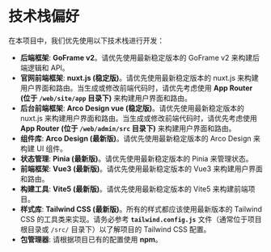 # 技术栈偏好

在本项目中，我们优先使用以下技术栈进行开发：

- **后端框架**: **GoFrame v2**。请优先使用最新稳定版本的 GoFrame v2 来构建后端逻辑和 API。
- **官网前端框架**: **nuxt.js (稳定版)**。请优先使用最新稳定版本的 nuxt.js 来构建用户界面和路由。当生成或修改前端代码时，请优先考虑使用 **App Router (位于 `/web/site/app` 目录下)** 来构建用户界面和路由。
- **后台前端框架**: **Arco Design vue (稳定版)**。请优先使用最新稳定版本的 nuxt.js 来构建用户界面和路由。当生成或修改前端代码时，请优先考虑使用 **App Router (位于 `/web/admin/src` 目录下)** 来构建用户界面和路由。
- **组件库**: **Arco Design (最新版)**。请优先使用最新稳定版本的 Arco Design 来构建 UI 组件。
- **状态管理**: **Pinia (最新版)**。请优先使用最新稳定版本的 Pinia 来管理状态。
- **前端框架**: **Vue3 (最新版)**。请优先使用最新稳定版本的 Vue3 来构建用户界面和路由。
- **构建工具**: **Vite5 (最新版)**。请优先使用最新稳定版本的 Vite5 来构建前端项目。
- **样式库**: **Tailwind CSS (最新版)**。所有的样式都应该使用最新版本的 Tailwind CSS 的工具类来实现。请务必参考 **`tailwind.config.js`** 文件（通常位于项目根目录或 `/src/` 目录下）以了解项目的 Tailwind CSS 配置。
- **包管理器**: 请根据项目已有的配置使用 **npm**。
